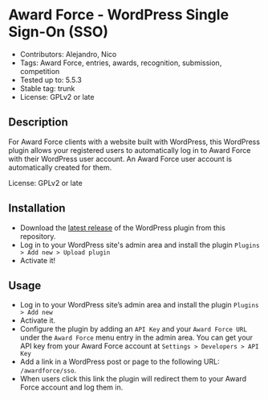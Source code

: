 # Award Force - WordPress Single Sign-On (SSO)
- Contributors: Alejandro, Nico
- Tags: Award Force, entries, awards, recognition, submission, competition
- Tested up to: 5.5.3
- Stable tag: trunk
- License: GPLv2 or late

## Description
For Award Force clients with a website built with WordPress, this WordPress plugin allows your registered users to automatically log in to Award Force with their WordPress user account. An Award Force user account is automatically created for them.

License: GPLv2 or late

## Installation

- Download the [latest release](https://github.com/tectonic/sso-awardforce/releases) of the WordPress plugin from this repository.
- Log in to your WordPress site's admin area and install the plugin `Plugins > Add new > Upload plugin`
- Activate it!

## Usage

- Log in to your WordPress site’s admin area and install the plugin `Plugins > Add new`
- Activate it.
- Configure the plugin by adding an `API Key` and your `Award Force URL` under the `Award Force` menu entry in the admin area. You can get your API key from your Award Force account at `Settings > Developers > API Key`
- Add a link in a WordPress post or page to the following URL: `/awardforce/sso`. 
- When users click this link the plugin will redirect them to your Award Force account and log them in.

